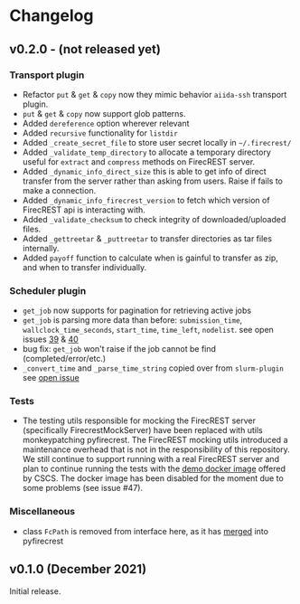 # Changelog

## v0.2.0 - (not released yet)

### Transport plugin
- Refactor `put` & `get` & `copy` now they mimic behavior `aiida-ssh` transport plugin.
- `put` & `get` & `copy` now support glob patterns.
- Added `dereference` option wherever relevant
- Added `recursive` functionality for `listdir`
- Added `_create_secret_file` to store user secret locally in `~/.firecrest/`
- Added `_validate_temp_directory` to allocate a temporary directory useful for `extract` and `compress` methods on FirecREST server.
- Added `_dynamic_info_direct_size` this is able to get info of direct transfer from the server rather than asking from users. Raise if fails to make a connection.
- Added `_dynamic_info_firecrest_version` to fetch which version of FirecREST api is interacting with.
- Added `_validate_checksum` to check integrity of downloaded/uploaded files.
- Added `_gettreetar` & `_puttreetar` to transfer directories as tar files internally.
- Added `payoff` function to calculate when is gainful to transfer as zip, and when to transfer individually.

### Scheduler plugin
- `get_job` now supports for pagination for retrieving active jobs
- `get_job` is parsing more data than before: `submission_time`, `wallclock_time_seconds`, `start_time`, `time_left`, `nodelist`. see open issues [39](https://github.com/aiidateam/aiida-firecrest/issues/39) & [40](https://github.com/aiidateam/aiida-firecrest/issues/40)
- bug fix: `get_job` won't raise if the job cannot be find (completed/error/etc.)
- `_convert_time` and `_parse_time_string` copied over from `slurm-plugin` see [open issue](https://github.com/aiidateam/aiida-firecrest/issues/42)

### Tests

- The testing utils responsible for mocking the FirecREST server (specifically FirecrestMockServer) have been replaced with utils monkeypatching pyfirecrest. The FirecREST mocking utils introduced a maintenance overhead that is not in the responsibility of this repository. We still continue to support running with a real FirecREST server and plan to continue running the tests with the [demo docker image](https://github.com/eth-cscs/firecrest/tree/master/deploy/demo) offered by CSCS. The docker image has been disabled for the moment due to some problems (see issue #47).


### Miscellaneous

- class `FcPath` is removed from interface here, as it has [merged](https://github.com/eth-cscs/pyfirecrest/pull/43) into pyfirecrest

## v0.1.0 (December 2021)

Initial release.
